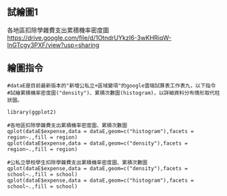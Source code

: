 ## 試繪圖1
各地區扣除學雜費支出累積機率密度圖<https://drive.google.com/file/d/1OtndrUYkzI6-3wKHRiqW-InGTcgy3PXF/view?usp=sharing>
## 繪圖指令

 ```{r}
#dataE是目前最新版本的"新增公私立+區域變項"的google雲端試算表工作表九，以下指令
#試繪累積機率密度圖("density")、累積次數圖(histogram)，以詳細資料分布情形取代柱狀圖。

library(ggplot2)

#各地區扣除學雜費支出累積機率密度圖、累積次數圖
qplot(dataE$expense,data = dataE,geom=c("histogram"),facets = region~.,fill = region)
qplot(dataE$expense,data = dataE,geom=c("density"),facets = region~.,fill = region)

#公私立學校學生扣除學雜費支出累積機率密度圖、累積次數圖
qplot(dataE$expense,data = dataE,geom=c("density"),facets = school~.,fill = school)
qplot(dataE$expense,data = dataE,geom=c("histogram"),facets = school~.,fill = school)

 ```


